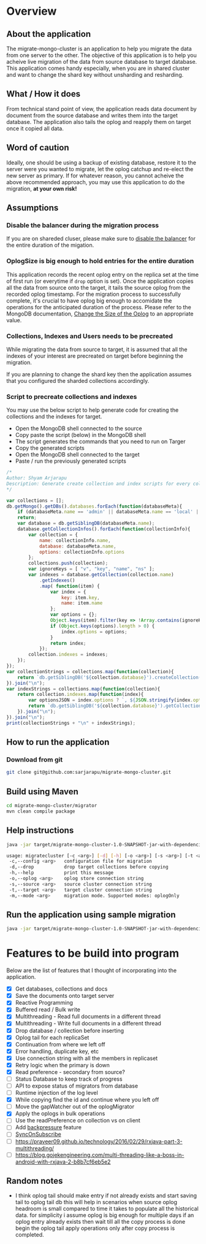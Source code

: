 # Overview

## About the application

The migrate-mongo-cluster is an application to help you migrate the data from one server to the other. The objective of this application is to help you acheive live migration of the data from source database to target database. This application comes handy especially, when you are in shared cluster and want to change the shard key without unsharding and resharding. 

## What / How it does

From technical stand point of view, the application reads data document by document from the source database and writes them into the target database. The application also tails the oplog and reapply them on target once it copied all data. 

## Word of caution

Ideally, one should be using a backup of existing database, restore it to the server were you wanted to migrate, let the oplog catchup and re-elect the new server as primary. If for whatever reason, you cannot acheive the above recommended approach, you may use this application to do the migration, **at your own risk!**

## Assumptions

### Disable the balancer during the migration process

If you are on shareded cluser, please make sure to [disable the balancer](https://docs.mongodb.com/manual/tutorial/manage-sharded-cluster-balancer/#sharding-balancing-disable-temporarily) for the entire duration of the migation. 

### OplogSize is big enough to hold entries for the entire duration

This application records the recent oplog entry on the replica set at the time of first run (or everytime if `drop` option is set). Once the application copies all the data from source onto the target, it tails the source oplog from the recorded oplog timestamp. For the migration process to successfully complete, it's crucial to have oplog big enough to accomidate the operations for the anticipated duration of the process. Please refer to the MongoDB documentation, [Change the Size of the Oplog](https://docs.mongodb.com/manual/tutorial/change-oplog-size/index.html) to an appropriate value.


### Collections, Indexes and Users needs to be precreated

While migrating the data from source to target, it is assumed that all the indexes of your interest are precreated on target before beginning the migration. 

If you are planning to change the shard key then the application assumes that you configured the sharded collections accordingly.

### Script to precreate collections and indexes

You may use the below script to help generate code for creating the collections and the indexes for target. 

- Open the MongoDB shell connected to the source
- Copy paste the script (below) in the MongoDB shell
- The script generates the commands that you need to run on Targer
- Copy the generated scripts
- Open the MongoDB shell connected to the target
- Paste / run the previously generated scripts

```js
/*
Author: Shyam Arjarapu
Description: Generate create collection and index scripts for every collection in every database
*/

var collections = [];
db.getMongo().getDBs().databases.forEach(function(databaseMeta){
    if (databaseMeta.name == 'admin' || databaseMeta.name == 'local' || databaseMeta.name == 'config')
    return;
	var database = db.getSiblingDB(databaseMeta.name);
	database.getCollectionInfos().forEach(function(collectionInfo){
        var collection = {
            name: collectionInfo.name,
            database: databaseMeta.name,
            options: collectionInfo.options
        };
		collections.push(collection);
        var ignoreKeys = [ "v", "key", "name", "ns" ];
        var indexes = database.getCollection(collection.name)
            .getIndexes()
            .map( function(item) {
                var index = {
                    key: item.key,
                    name: item.name
                };
                var options = {};
                Object.keys(item).filter(key => !Array.contains(ignoreKeys, key)).forEach(key => options[key] = item[key]);
                if (Object.keys(options).length > 0) {
                    index.options = options;
                }
                return index;
            });
        collection.indexes = indexes;
	});
});
var collectionStrings = collections.map(function(collection){
    return `db.getSiblingDB('${collection.database}').createCollection('${collection.name}', ${JSON.stringify(collection.options)})`;
}).join("\n");
var indexStrings = collections.map(function(collection){
    return collection.indexes.map(function(index){
        var optionsJSON = index.options ? `, ${JSON.stringify(index.options)}` : '';
        return `db.getSiblingDB('${collection.database}').getCollection('${collection.name}').createIndex(${JSON.stringify(index.key)} ${optionsJSON});`
    }).join("\n");
}).join("\n");
print(collectionStrings + "\n" + indexStrings);

```

## How to run the application

### Download from git

```bash
git clone git@github.com:sarjarapu/migrate-mongo-cluster.git
```

## Build using Maven

```bash
cd migrate-mongo-cluster/migrator
mvn clean compile package
```

## Help instructions

```bash
java -jar target/migrate-mongo-cluster-1.0-SNAPSHOT-jar-with-dependencies.jar -h

usage: migratecluster [-c <arg>] [-d] [-h] [-o <arg>] [-s <arg>] [-t <arg>]  
 -c,--config <arg>   configuration file for migration  
 -d,--drop           drop target collections before copying  
 -h,--help           print this message  
 -o,--oplog <arg>    oplog store connection string  
 -s,--source <arg>   source cluster connection string  
 -t,--target <arg>   target cluster connection string  
 -m,--mode <arg>     migration mode. Supported modes: oplogOnly
```

## Run the application using sample migration

```bash
java -jar target/migrate-mongo-cluster-1.0-SNAPSHOT-jar-with-dependencies.jar -c ../sample/sample-migration.conf
```

# Features to be build into program

Below are the list of features that I thought of incorporating into the application.

- [x] Get databases, collections and docs
- [x] Save the documents onto target server
- [x] Reactive Programming
- [x] Buffered read / Bulk write 
- [x] Multithreading - Read full documents in a different thread
- [x] Multithreading - Write full documents in a different thread
- [x] Drop database / collection before inserting
- [x] Oplog tail for each replicaSet 
- [x] Continuation from where we left off
- [x] Error handling, duplicate key, etc
- [x] Use connection string with all the members in replicaset
- [x] Retry logic when the primary is down
- [x] Read preference - secondary from source?
- [ ] Status Database to keep track of progress
- [ ] API to expose status of migrators from database
- [ ] Runtime injection of the log level
- [x] While copying find the id and continue where you left off
- [ ] Move the gapWatcher out of the oplogMigrator
- [x] Apply the oplogs in bulk operations
- [ ] Use the readPreference on collection vs on client
- [ ] Add [backpressure](https://vlkan.com/blog/post/2016/07/20/rxjava-backpressure/) feature
- [ ] [SyncOnSubscribe](https://www.littlerobots.nl/blog/Note-to-self-RxJava-SyncOnSubscribe/)
- [ ] https://praveer09.github.io/technology/2016/02/29/rxjava-part-3-multithreading/
- [ ] https://blog.gojekengineering.com/multi-threading-like-a-boss-in-android-with-rxjava-2-b8b7cf6eb5e2

## Random notes

-  I think oplog tail should make entry if not already exists and start saving tail to oplog tail db this will help in scenarios when source oplog headroom is small compared to time it takes to populate all the historical data. for simplicity i assume oplog is big enough for multiple days if an oplog entry already exists then wait till all the copy process is done begin the oplog tail apply operations only after copy process is completed.